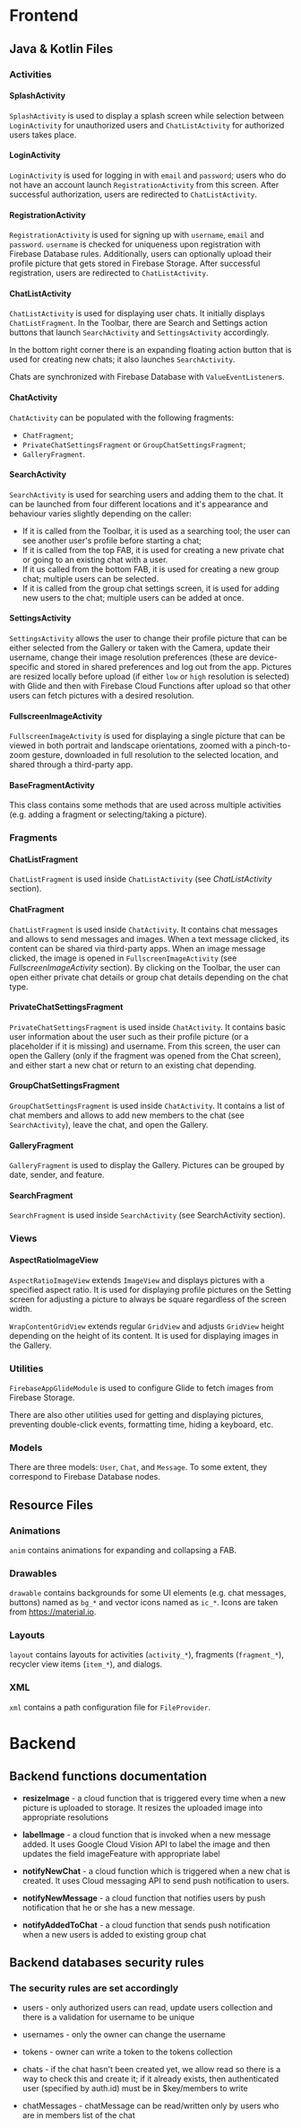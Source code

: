 # Frontend

## Java & Kotlin Files

### Activities

#### SplashActivity

`SplashActivity` is used to display a splash screen while selection between `LoginActivity` for unauthorized users and `ChatListActivity` for authorized users takes place.

#### LoginActivity

`LoginActivity` is used for logging in with `email` and `password`; users who do not have an account launch `RegistrationActivity` from this screen. After successful authorization, users are redirected to `ChatListActivity`.

#### RegistrationActivity

`RegistrationActivity` is used for signing up with `username`, `email` and `password`. `username` is checked for uniqueness upon registration with Firebase Database rules. Additionally, users can optionally upload their profile picture that gets stored in Firebase Storage. After successful registration, users are redirected to `ChatListActivity`.

#### ChatListActivity

`ChatListActivity` is used for displaying user chats. It initially displays `ChatListFragment`.
In the Toolbar, there are Search and Settings action buttons that launch `SearchActivity` and `SettingsActivity` accordingly.

In the bottom right corner there is an expanding floating action button that is used for creating new chats; it also launches `SearchActivity`.

Chats are synchronized with Firebase Database with `ValueEventListener`s.

#### ChatActivity

`ChatActivity` can be populated with the following fragments:

* `ChatFragment`;
* `PrivateChatSettingsFragment` or `GroupChatSettingsFragment`;
* `GalleryFragment`.

#### SearchActivity

`SearchActivity` is used for searching users and adding them to the chat. It can be launched from four different locations and it's appearance and behaviour varies slightly depending on the caller:

* If it is called from the Toolbar, it is used as a searching tool; the user can see another user's profile before starting a chat;
* If it is called from the top FAB, it is used for creating a new private chat or going to an existing chat with a user.
* If it us called from the bottom FAB, it is used for creating a new group chat; multiple users can be selected.
* If it is called from the group chat settings screen, it is used for adding new users to the chat; multiple users can be added at once.

#### SettingsActivity

`SettingsActivity` allows the user to change their profile picture that can be either selected from the Gallery or taken with the Camera, update their username, change their image resolution preferences (these are device-specific and stored in shared preferences and log out from the app. Pictures are resized locally before upload (if either `low` or `high` resolution is selected) with Glide and then with Firebase Cloud Functions after upload so that other users can fetch pictures with a desired resolution.

#### FullscreenImageActivity

`FullscreenImageActivity` is used for displaying a single picture that can be viewed in both portrait and landscape orientations, zoomed with a pinch-to-zoom gesture, downloaded in full resolution to the selected location, and shared through a third-party app.

#### BaseFragmentActivity

This class contains some methods that are used across multiple activities (e.g. adding a fragment or selecting/taking a picture).

### Fragments

#### ChatListFragment

`ChatListFragment` is used inside `ChatListActivity` (see _ChatListActivity_ section).

#### ChatFragment

`ChatListFragment` is used inside `ChatActivity`. It contains chat messages and allows to send messages and images. When a text message clicked, its content can be shared via third-party apps. When an image message clicked, the image is opened in `FullscreenImageActivity` (see _FullscreenImageActivity_ section). By clicking on the Toolbar, the user can open either private chat details or group chat details depending on the chat type.

#### PrivateChatSettingsFragment

`PrivateChatSettingsFragment` is used inside `ChatActivity`. It contains basic user information about the user such as their profile picture (or a placeholder if it is missing) and username. From this screen, the user can open the Gallery (only if the fragment was opened from the Chat screen), and either start a new chat or return to an existing chat depending.

#### GroupChatSettingsFragment

`GroupChatSettingsFragment` is used inside `ChatActivity`. It contains a list of chat members and allows to add new members to the chat (see `SearchActivity`), leave the chat, and open the Gallery.

#### GalleryFragment

`GalleryFragment` is used to display the Gallery. Pictures can be grouped by date, sender, and feature.

#### SearchFragment

`SearchFragment` is used inside `SearchActivity` (see SearchActivity section).

### Views

#### AspectRatioImageView

`AspectRatioImageView` extends `ImageView` and displays pictures with a specified aspect ratio. It is used for displaying profile pictures on the Setting screen for adjusting a picture to always be square regardless of the screen width.

`WrapContentGridView` extends regular `GridView` and adjusts `GridView` height depending on the height of its content. It is used for displaying images in the Gallery.

### Utilities

`FirebaseAppGlideModule` is used to configure Glide to fetch images from Firebase Storage.

There are also other utilities used for getting and displaying pictures, preventing double-click events, formatting time, hiding a keyboard, etc.

### Models

There are three models: `User`, `Chat`, and `Message`. To some extent, they correspond to Firebase Database nodes.

## Resource Files

### Animations

`anim` contains animations for expanding and collapsing a FAB.

### Drawables

`drawable` contains backgrounds for some UI elements (e.g. chat messages, buttons) named as `bg_*` and vector icons named as `ic_*`. Icons are taken from https://material.io.

### Layouts

`layout` contains layouts for activities (`activity_*`), fragments (`fragment_*`), recycler view items (`item_*`), and dialogs.

### XML

`xml` contains a path configuration file for `FileProvider`.

# Backend

## Backend functions documentation

* **resizeImage** - a cloud function that is triggered every time when a new picture is uploaded to storage. It resizes the uploaded image into appropriate resolutions

* **labelImage** - a cloud function that is invoked when a new message added. It uses Google Cloud Vision API to label the image and then updates the field imageFeature with appropriate label

* **notifyNewChat** - a cloud function which is triggered when a new chat is created. It uses Cloud messaging API to send push notification to users.

* **notifyNewMessage** - a cloud function that notifies users by push notification that he or she has a new message.

* **notifyAddedToChat** - a cloud function that sends push notification when a new users is added to existing group chat

## Backend databases security rules

### The security rules are set accordingly

- users - only authorized users can read, update users collection and there is a validation for username to be unique

- usernames - only the owner can change the username

- tokens - owner can write a token to the tokens collection

- chats - if the chat hasn't been created yet, we allow read so there is a way to check this and create it; if it already exists, then authenticated user (specified by auth.id) must be in $key/members to write

- chatMessages - chatMessage can be read/written only by users who are in members list of the chat
